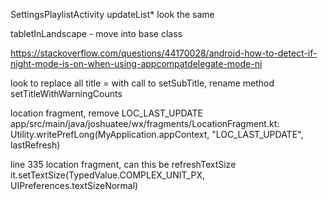 SettingsPlaylistActivity
updateList* look the same

tabletInLandscape - move into base class

https://stackoverflow.com/questions/44170028/android-how-to-detect-if-night-mode-is-on-when-using-appcompatdelegate-mode-ni

look to replace all title = with call to setSubTitle, rename method
setTitleWithWarningCounts

location fragment, remove LOC_LAST_UPDATE
app/src/main/java/joshuatee/wx/fragments/LocationFragment.kt:        Utility.writePrefLong(MyApplication.appContext, "LOC_LAST_UPDATE", lastRefresh)

line 335 location fragment, can this be refreshTextSize
            it.setTextSize(TypedValue.COMPLEX_UNIT_PX, UIPreferences.textSizeNormal)

